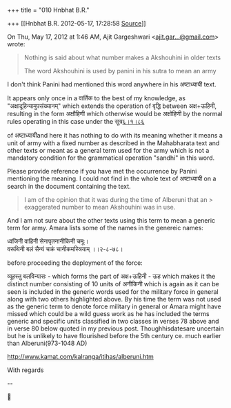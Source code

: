 +++
title = "010 Hnbhat B.R."

+++
[[Hnbhat B.R.	2012-05-17, 17:28:58 [Source](https://groups.google.com/g/samskrita/c/DJJNRJkVpWc)]]



On Thu, May 17, 2012 at 1:46 AM, Ajit Gargeshwari \<[ajit.gar...@gmail.com]()\> wrote:  

>   
> Nothing is said about what number makes a Akshouhini in older texts  
>   
> The word Akshouhini is used by panini in his sutra to mean an army  

  

  

I don't think Panini had mentioned this word anywhere in his अष्टाध्यायी text.

  

It appears only once in a वार्तिक to the best of my knowledge, as "अक्षादूहिन्यामुपसंख्यानम्" which extends the operation of वृद्धि between अक्ष+ऊहिनी, resulting in the form अक्षौहिणी which otherwise would be अक्षोहिणी by the normal rules operating in this case under the सूत्र[६।१।८६](http://sanskritdocuments.org/learning_tools/sarvanisutrani/GoToSutram/6.1.86)

of अष्टाध्यायीand here it has nothing to do with its meaning whether it means a unit of army with a fixed number as described in the Mahabharata text and other texts or meant as a general term used for the army which is not a mandatory condition for the grammatical operation "sandhi" in this word.

  

Please provide reference if you have met the occurrence by Panini mentioning the meaning. I could not find in the whole text of अष्टाध्यायी on a search in the document containing the text.

  

> I am of the opinion that it was during the time of Alberuni that an > exaggerated number to mean Akshouhini was in use.  

  

And I am not sure about the other texts using this term to mean a generic term for army. Amara lists some of the names in the genereic names:

  

ध्वजिनी वाहिनी सेनापृतनानीकिनी चमूः।  
वरूथिनी बलं सैन्यं चक्रं चानीकमस्त्रियाम् ।।२-८-७८।



before proceeding the deployment of the force:

  

व्यूहस्तु बलविन्यासः - which forms the part of अक्ष+ऊहिनी - ऊह which makes it the distinct number consisting of 10 units of अनीकिनी which is again as it can be seen is included in the generic words used for the military force in general along with two others highlighted above. By his time the term was not used as the generic term to denote force military in general or Amara might have missed which could be a wild guess work as he has included the terms generic and specific units classified in two classes in verses 78 above and in verse 80 below quoted in my previous post. Thoughhisdatesare uncertain but he is unlikely to have flourished before the 5th century ce. much earlier than Alberuni(973-1048 AD)

  

<http://www.kamat.com/kalranga/itihas/alberuni.htm>

  

With regards

  

--



